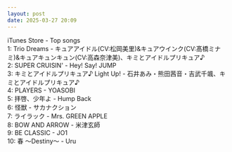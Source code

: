```yaml
---
layout: post
date: 2025-03-27 20:09
---
```


iTunes Store - Top songs<br />
1: Trio Dreams - キュアアイドル(CV:松岡美里)&キュアウインク(CV:髙橋ミナミ)&キュアキュンキュン(CV:高森奈津美)、キミとアイドルプリキュア♪<br />
2: SUPER CRUISIN' - Hey! Say! JUMP<br />
3: キミとアイドルプリキュア♪ Light Up! - 石井あみ・熊田茜音・吉武千颯、キミとアイドルプリキュア♪<br />
4: PLAYERS - YOASOBI<br />
5: 拝啓、少年よ - Hump Back<br />
6: 怪獣 - サカナクション<br />
7: ライラック - Mrs. GREEN APPLE<br />
8: BOW AND ARROW - 米津玄師<br />
9: BE CLASSIC - JO1<br />
10: 春 ～Destiny～ - Uru<br />

